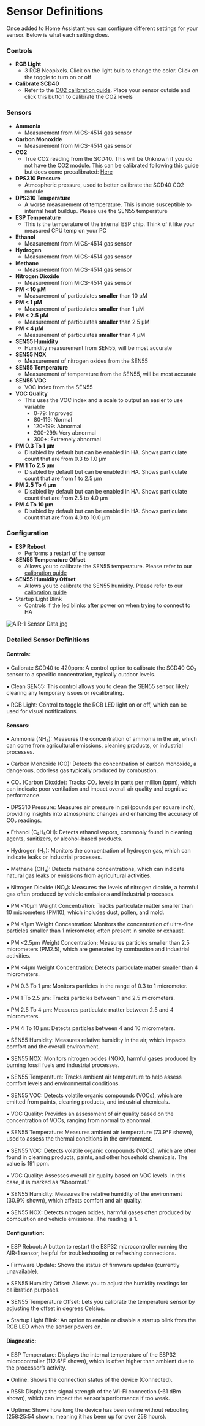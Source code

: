 # Sensor Definitions

Once added to Home Assistant you can configure different settings for your sensor. Below is what each setting does.

### Controls

* **RGB Light**
  * 3 RGB Neopixels. Click on the light bulb to change the color. Click on the toggle to turn on or off
* **Calibrate SCD40**
  * Refer to the [CO2 calibration guide](https://wiki.apolloautomation.cloud/books/general/page/co2-calibration). Place your sensor outside and click this button to calibrate the CO2 levels

### Sensors

* **Ammonia**
  * Measurement from MiCS-4514 gas sensor
* **Carbon Monoxide**
  * Measurement from MiCS-4514 gas sensor
* **CO2**
  * True CO2 reading from the SCD40. This will be Unknown if you do not have the CO2 module. This can be calibrated following this guide but does come precalibrated: [Here](https://wiki.apolloautomation.cloud/books/general/page/co2-calibration)
* **DPS310 Pressure**
  * Atmospheric pressure, used to better calibrate the SCD40 CO2 module
* **DPS310 Temperature**
  * A worse measurement of temperature. This is more susceptible to internal heat buildup. Please use the SEN55 temperature
* **ESP Temperature**
  * This is the temperature of the internal ESP chip. Think of it like your measured CPU temp on your PC
* **Ethanol**
  * Measurement from MiCS-4514 gas sensor
* **Hydrogen**
  * Measurement from MiCS-4514 gas sensor
* **Methane**
  * Measurement from MiCS-4514 gas sensor
* **Nitrogen Dioxide**
  * Measurement from MiCS-4514 gas sensor
* **PM &lt; 10 µM**
  * Measurement of particulates **smaller** than 10 µM
* **PM &lt; 1 µM**
  * Measurement of particulates **smaller** than 1 µM
* **PM &lt; 2.5 µM**
  * Measurement of particulates **smaller** than 2.5 µM
* **PM &lt; 4 µM**
  * Measurement of particulates **smaller** than 4 µM
* **SEN55 Humidity**
  * Humidity measurement from SEN55, will be most accurate
* **SEN55 NOX**
  * Measurement of nitrogen oxides from the SEN55
* **SEN55 Temperature**
  * Measurement of temperature from the SEN55, will be most accurate
* **SEN55 VOC**
  * VOC index from the SEN55
* **VOC Quality**
  * This uses the VOC index and a scale to output an easier to use variable
    * 0-79: Improved
    * 80-119: Normal
    * 120-199: Abnormal
    * 200-299: Very abnormal
    * 300+: Extremely abnormal
* **PM 0.3 To 1 µm**
  * Disabled by default but can be enabled in HA. Shows particulate count that are from 0.3 to 1.0 µm
* **PM 1 To 2.5 µm**
  * Disabled by default but can be enabled in HA. Shows particulate count that are from 1 to 2.5 µm
* **PM 2.5 To 4 µm**
  * Disabled by default but can be enabled in HA. Shows particulate count that are from 2.5 to 4.0 µm
* **PM 4 To 10 µm**
  * Disabled by default but can be enabled in HA. Shows particulate count that are from 4.0 to 10.0 µm

### Configuration

* **ESP Reboot**
  * Performs a restart of the sensor
* **SEN55 Temperature Offset**
  * Allows you to calibrate the SEN55 temperature. Please refer to our [calibration guide](https://wiki.apolloautomation.cloud/books/msr-1/page/msr-1-temperature-humidity-offsets "MSR-1 Temperature &amp; Humidity Offsets")
* **SEN55 Humidity Offset**
  * Allows you to calibrate the SEN55 humidity. Please refer to our [calibration guide](https://wiki.apolloautomation.cloud/books/msr-1/page/msr-1-temperature-humidity-offsets "MSR-1 Temperature &amp; Humidity Offsets")
* Startup Light Blink
  * Controls if the led blinks after power on when trying to connect to HA

![AIR-1 Sensor Data.jpg](../assets/air-1-sensor-data.jpg)

### Detailed Sensor Definitions

#### Controls:

• Calibrate SCD40 to 420ppm: A control option to calibrate the SCD40 CO₂ sensor to a specific concentration, typically outdoor levels.

• Clean SEN55: This control allows you to clean the SEN55 sensor, likely clearing any temporary issues or recalibrating.

• RGB Light: Control to toggle the RGB LED light on or off, which can be used for visual notifications.

#### Sensors:

•	Ammonia (NH₃): Measures the concentration of ammonia in the air, which can come from agricultural emissions, cleaning products, or industrial processes.

•	Carbon Monoxide (CO): Detects the concentration of carbon monoxide, a dangerous, odorless gas typically produced by combustion.

•	CO₂ (Carbon Dioxide): Tracks CO₂ levels in parts per million (ppm), which can indicate poor ventilation and impact overall air quality and cognitive performance.

•	DPS310 Pressure: Measures air pressure in psi (pounds per square inch), providing insights into atmospheric changes and enhancing the accuracy of CO₂ readings.

•	Ethanol (C₂H₅OH): Detects ethanol vapors, commonly found in cleaning agents, sanitizers, or alcohol-based products.

•	Hydrogen (H₂): Monitors the concentration of hydrogen gas, which can indicate leaks or industrial processes.

•	Methane (CH₄): Detects methane concentrations, which can indicate natural gas leaks or emissions from agricultural activities.

•	Nitrogen Dioxide (NO₂): Measures the levels of nitrogen dioxide, a harmful gas often produced by vehicle emissions and industrial processes.

•	PM &lt;10µm Weight Concentration: Tracks particulate matter smaller than 10 micrometers (PM10), which includes dust, pollen, and mold.

•	PM &lt;1µm Weight Concentration: Monitors the concentration of ultra-fine particles smaller than 1 micrometer, often present in smoke or exhaust.

•	PM &lt;2.5µm Weight Concentration: Measures particles smaller than 2.5 micrometers (PM2.5), which are generated by combustion and industrial activities.

•	PM &lt;4µm Weight Concentration: Detects particulate matter smaller than 4 micrometers.

•	PM 0.3 To 1 µm: Monitors particles in the range of 0.3 to 1 micrometer.

•	PM 1 To 2.5 µm: Tracks particles between 1 and 2.5 micrometers.

•	PM 2.5 To 4 µm: Measures particulate matter between 2.5 and 4 micrometers.

•	PM 4 To 10 µm: Detects particles between 4 and 10 micrometers.

•	SEN55 Humidity: Measures relative humidity in the air, which impacts comfort and the overall environment.

•	SEN55 NOX: Monitors nitrogen oxides (NOX), harmful gases produced by burning fossil fuels and industrial processes.

•	SEN55 Temperature: Tracks ambient air temperature to help assess comfort levels and environmental conditions.

•	SEN55 VOC: Detects volatile organic compounds (VOCs), which are emitted from paints, cleaning products, and industrial chemicals.

•	VOC Quality: Provides an assessment of air quality based on the concentration of VOCs, ranging from normal to abnormal.

•	SEN55 Temperature: Measures ambient air temperature (73.9°F shown), used to assess the thermal conditions in the environment.

•	SEN55 VOC: Detects volatile organic compounds (VOCs), which are often found in cleaning products, paints, and other household chemicals. The value is 191 ppm.

•	VOC Quality: Assesses overall air quality based on VOC levels. In this case, it is marked as “Abnormal.”

•	SEN55 Humidity: Measures the relative humidity of the environment (30.9% shown), which affects comfort and air quality.

•	SEN55 NOX: Detects nitrogen oxides, harmful gases often produced by combustion and vehicle emissions. The reading is 1.

#### Configuration:

•	ESP Reboot: A button to restart the ESP32 microcontroller running the AIR-1 sensor, helpful for troubleshooting or refreshing connections.

•	Firmware Update: Shows the status of firmware updates (currently unavailable).

•	SEN55 Humidity Offset: Allows you to adjust the humidity readings for calibration purposes.

•	SEN55 Temperature Offset: Lets you calibrate the temperature sensor by adjusting the offset in degrees Celsius.

•	Startup Light Blink: An option to enable or disable a startup blink from the RGB LED when the sensor powers on.

#### Diagnostic:

•	ESP Temperature: Displays the internal temperature of the ESP32 microcontroller (112.6°F shown), which is often higher than ambient due to the processor’s activity.

•	Online: Shows the connection status of the device (Connected).

•	RSSI: Displays the signal strength of the Wi-Fi connection (-61 dBm shown), which can impact the sensor’s performance if too weak.

•	Uptime: Shows how long the device has been online without rebooting (258:25:54 shown, meaning it has been up for over 258 hours).